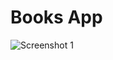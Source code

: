 # Books App

![Screenshot 1](https://github.com/JesusMI/booksApp/blob/master/screenshots/Simulator%20Screen%20Shot%20-%20iPhone%20X%20-%202019-08-10%20at%2005.45.29.png?raw=true)
